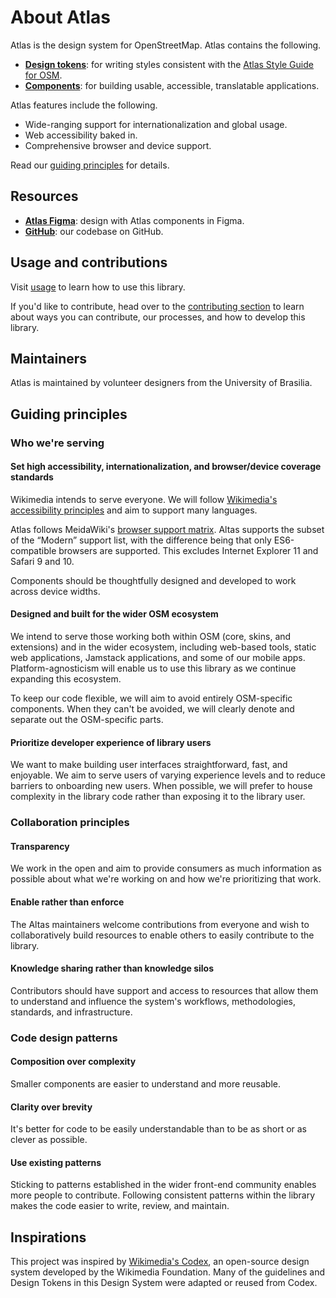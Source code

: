 # About Atlas

Atlas is the design system for OpenStreetMap. Atlas contains the following.

- [**Design tokens**](../design-tokens/overview): for writing styles consistent with the [Atlas Style Guide for OSM](./../style-guide/overview).
- [**Components**](../components/overview): for building usable, accessible, translatable applications.

Atlas features include the following.
- Wide-ranging support for internationalization and global usage.
- Web accessibility baked in.
- Comprehensive browser and device support.

Read our [guiding principles](#guiding-principles) for details.

## Resources

- [**Atlas Figma**](https://www.figma.com/design/2vheURjyvYg2oyBeuQOxQ1/%F0%9F%92%A0-Atlas---Design-System?m=auto&t=zXhsNI5KObVWIEyg-1): design with Atlas components in Figma.
- [**GitHub**](https://github.com/wikimedia/design-Altas): our codebase on GitHub.

## Usage and contributions

Visit [usage](./usage) to learn how to use this library.

If you'd like to contribute, head over to the [contributing section](../contributing/overview) to
learn about ways you can contribute, our processes, and how to develop this library.

## Maintainers

Atlas is maintained by volunteer designers from the University of Brasilia.

## Guiding principles

### Who we're serving

#### Set high accessibility, internationalization, and browser/device coverage standards

Wikimedia intends to serve everyone. We will follow [Wikimedia's accessibility principles](https://design.wikimedia.org/style-guide/design-principles_accessibility.html) and aim to support many languages.

Atlas follows MeidaWiki's [browser support matrix](https://www.mediawiki.org/wiki/Compatibility#Browsers).
Altas supports the subset of the “Modern” support list, with the difference being that only
ES6-compatible browsers are supported. This excludes Internet Explorer 11 and Safari 9 and 10.

Components should be thoughtfully designed and developed to work across device widths.

#### Designed and built for the wider OSM ecosystem

We intend to serve those working both within OSM (core, skins, and extensions) and in the
wider ecosystem, including web-based tools, static web applications, Jamstack applications, and
some of our mobile apps. Platform-agnosticism will enable us to use this library as we continue
expanding this ecosystem.

To keep our code flexible, we will aim to avoid entirely OSM-specific components. When they
can't be avoided, we will clearly denote and separate out the OSM-specific parts.

#### Prioritize developer experience of library users

We want to make building user interfaces straightforward, fast, and enjoyable. We aim to serve users
of varying experience levels and to reduce barriers to onboarding new users. When possible, we will
prefer to house complexity in the library code rather than exposing it to the library user.

### Collaboration principles

#### Transparency

We work in the open and aim to provide consumers as much information as possible about what we're
working on and how we're prioritizing that work.

#### Enable rather than enforce

The Altas maintainers welcome contributions from everyone and wish to collaboratively build
resources to enable others to easily contribute to the library.

#### Knowledge sharing rather than knowledge silos

Contributors should have support and access to resources that allow them to understand and influence
the system's workflows, methodologies, standards, and infrastructure.

### Code design patterns

#### Composition over complexity

Smaller components are easier to understand and more reusable.

#### Clarity over brevity

It's better for code to be easily understandable than to be as short or as clever as possible.

#### Use existing patterns

Sticking to patterns established in the wider front-end community enables more people to contribute.
Following consistent patterns within the library makes the code easier to write, review, and
maintain.

## Inspirations
This project was inspired by [Wikimedia's Codex](https://doc.wikimedia.org/codex/latest/), an open-source design system developed by the Wikimedia Foundation. 
Many of the guidelines and Design Tokens in this Design System were adapted or reused from Codex.